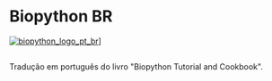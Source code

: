 # Biopython BR

[![biopython_logo_pt_br](https://user-images.githubusercontent.com/91161693/139502145-483d0c55-85b9-40c1-b133-cd4e45b196a4.png)](https://biopython.org/)]
##

Tradução em português do livro "Biopython Tutorial and Cookbook".
